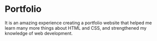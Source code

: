 # Portfolio
It is an amazing experience creating a portfolio website that helped me learn many more things about HTML and CSS, and strengthened my knowledge of web development.
